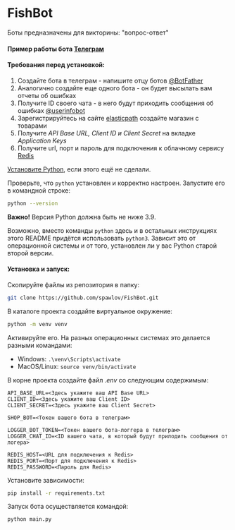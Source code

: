 # FishBot

Боты предназначены для викторины: "вопрос-ответ"

#### Пример работы бота [Телеграм](https://t.me/spv_fish_shop_bot)

#### Требования перед установкой:
1. Создайте бота в телеграм - напишите отцу ботов [@BotFather](https://t.me/BotFather)
2. Аналогично создайте еще одного бота - он будет высылать вам отчеты об ошибках
3. Получите ID своего чата - в него будут приходить сообщения об ошибках [@userinfobot](https://t.me/userinfobot)
4. Зарегистрируйтесь на сайте [elasticpath](https://www.elasticpath.com/) создайте магазин с товарами
5. Получите _API Base URL, Client ID и Client Secret_ на вкладке _Application Keys_
6. Получите url, порт и пароль для подключения к облачному сервису [Redis](https://redis.com/) 

[Установите Python](https://www.python.org/), если этого ещё не сделали.

Проверьте, что `python` установлен и корректно настроен. Запустите его в командной строке:
```sh
python --version
```
**Важно!** Версия Python должна быть не ниже 3.9.

Возможно, вместо команды `python` здесь и в остальных инструкциях этого README придётся использовать `python3`. Зависит это от операционной системы и от того, установлен ли у вас Python старой второй версии.

#### Установка и запуск:
Скопируйте файлы из репозитория в папку:
```sh
git clone https://github.com/spawlov/FishBot.git
```

В каталоге проекта создайте виртуальное окружение:
```sh
python -m venv venv
```
Активируйте его. На разных операционных системах это делается разными командами:

- Windows: `.\venv\Scripts\activate`
- MacOS/Linux: `source venv/bin/activate`

В корне проекта создайте файл _.env_ со следующим содержимым:

```text
API_BASE_URL=<Здесь укажите ваш API Base URL>
CLIENT_ID=<Здесь укажите ваш Client ID>
CLIENT_SECRET=<Здесь укажите ваш Client Secret>

SHOP_BOT=<Токен вашего бота в телеграм>

LOGGER_BOT_TOKEN=<Токен вашего бота-логгера в телеграм>
LOGGER_CHAT_ID=<ID вашего чата, в который будут прилодить сообщения от логера>

REDIS_HOST=<URL для подключения к Redis>
REDIS_PORT=<Порт для подключения к Redis>
REDIS_PASSWORD=<Пароль для Redis>
```

Установите зависимости:

```sh
pip install -r requirements.txt
```

Запуск бота осуществляется командой:

```sh
python main.py
```